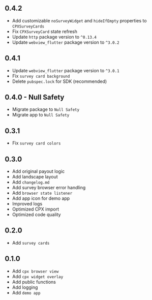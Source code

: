 ## 0.4.2

* Add customizable `noSurveyWidget` and `hideIfEmpty` properties to `CPXSurveyCards`
* Fix `CPXSurveyCard` state refresh
* Update `http` package version to `^0.13.4`
* Update `webview_flutter` package version to `^3.0.2`

## 0.4.1

* Update `webview_flutter` package version to `^3.0.1`
* Fix `survey card background`
* Delete `pubspec.lock` for SDK (recommended)

## 0.4.0 - Null Safety

* Migrate package to `Null Safety`
* Migrate app to `Null Safety`

## 0.3.1

* Fix `survey card colors`

## 0.3.0

* Add original payout logic
* Add landscape layout
* Add `changelog.md`
* Add survey browser error handling
* Add `browser state listener`
* Add app icon for demo app
* Improved logs
* Optimized CPX import
* Optimized code quality

## 0.2.0

* Add `survey cards`

## 0.1.0

* Add `cpx browser view`
* Add `cpx widget overlay`
* Add public functions
* Add logging
* Add `demo app`